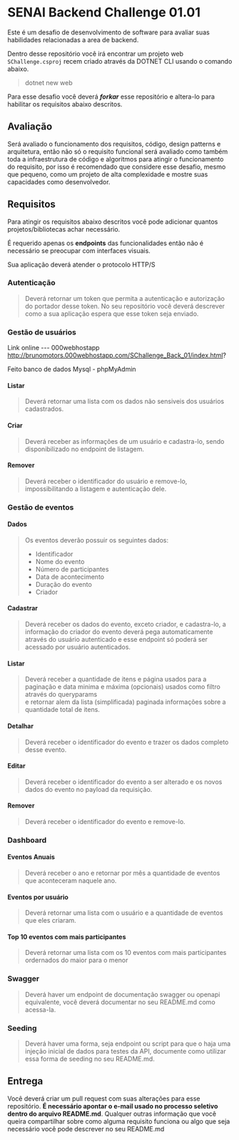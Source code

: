 ﻿# SENAI Backend Challenge 01.01

Este é um desafio de desenvolvimento de software para avaliar suas habilidades relacionadas a area de backend.

Dentro desse repositório você irá encontrar um projeto web `SChallenge.csproj` recem criado através da DOTNET CLI usando o comando abaixo.

> dotnet new web

Para esse desafio você deverá ***forkar*** esse repositório e altera-lo para habilitar os requisitos abaixo descritos.

## Avaliação
Será avaliado o funcionamento dos requisitos, código, design patterns e arquitetura, então não só o requisito funcional será avaliado como também toda a infraestrutura de código e algoritmos para atingir o funcionamento do requisito, por isso é recomendado que considere esse desafio, mesmo que pequeno, como um projeto de alta complexidade e mostre suas capacidades como desenvolvedor.

## Requisitos
Para atingir os requisitos abaixo descritos você pode adicionar quantos projetos/bibliotecas achar necessário. 

É requerido apenas os **endpoints** das funcionalidades então não é necessário se preocupar com interfaces visuais.

Sua aplicação deverá atender o protocolo HTTP/S

### Autenticação
> 
> Deverá retornar um token que permita a autenticação e autorização do portador desse token.
> No seu repositório você deverá descrever como a sua aplicação espera que esse token seja enviado.
> 

### Gestão de usuários

Link online --- 000webhostapp
http://brunomotors.000webhostapp.com/SChallenge_Back_01/index.html?

Feito banco de dados Mysql - phpMyAdmin

#### Listar
> 
> Deverá retornar uma lista com os dados não sensiveis dos usuários cadastrados.
> 

#### Criar
> 
> Deverá receber as informações de um usuário e cadastra-lo, sendo disponibilizado no endpoint de listagem.
> 

#### Remover
> 
> Deverá receber o identificador do usuário e remove-lo, impossibilitando a listagem e autenticação dele.
> 

### Gestão de eventos
#### Dados
> Os eventos deverão possuir os seguintes dados:
>- Identificador
>- Nome do evento
>- Número de participantes
>- Data de acontecimento
>- Duração do evento
>- Criador

#### Cadastrar
> 
> Deverá receber os dados do evento, exceto criador, e cadastra-lo, a informação do criador do evento deverá pega automaticamente através do usuário autenticado e esse endpoint só poderá ser acessado por usuário autenticados.
> 

#### Listar
> 
> Deverá receber a quantidade de itens e página usados para a paginação
> e data minima e máxima (opcionais) usados como filtro através do queryparams  
> e retornar alem da lista (simplificada) paginada informações sobre a quantidade total de itens.
> 

#### Detalhar
> 
> Deverá receber o identificador do evento e trazer os dados completo desse evento.
> 

#### Editar
> 
> Deverá receber o identificador do evento a ser alterado e os novos dados do evento no payload da requisição.
> 

#### Remover
> 
> Deverá receber o identificador do evento e remove-lo.
> 

### Dashboard

#### Eventos Anuais
> 
> Deverá receber o ano e retornar por mês a quantidade de eventos que aconteceram naquele ano.
> 

#### Eventos por usuário
> 
> Deverá retornar uma lista com o usuário e a quantidade de eventos que eles criaram.
>

#### Top 10 eventos com mais participantes
>
> Deverá retornar uma lista com os 10 eventos com mais participantes ordernados do maior para o menor
>

### Swagger
> 
> Deverá haver um endpoint de documentação swagger ou openapi equivalente, você deverá documentar no seu README.md como acessa-la.
> 

### Seeding
> 
> Deverá haver uma forma, seja endpoint ou script para que o haja uma injeção inicial de dados para testes da API, documente como utilizar essa forma de seeding no seu README.md.
> 

## Entrega
Você deverá criar um pull request com suas alterações para esse repositório.
**É necessário apontar o e-mail usado no processo seletivo dentro do arquivo README.md**.
Qualquer outras informação que você queira compartilhar sobre como alguma requisito funciona ou algo que seja necessário você pode descrever no seu README.md
